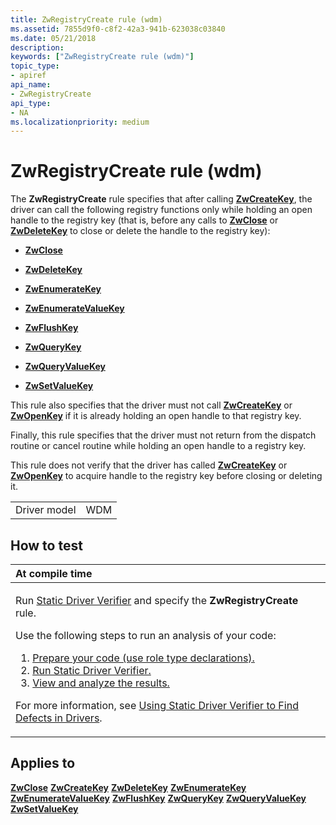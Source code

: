 ```yaml
---
title: ZwRegistryCreate rule (wdm)
ms.assetid: 7855d9f0-c8f2-42a3-941b-623038c03840
ms.date: 05/21/2018
description: 
keywords: ["ZwRegistryCreate rule (wdm)"]
topic_type:
- apiref
api_name:
- ZwRegistryCreate
api_type:
- NA
ms.localizationpriority: medium
---
```


# ZwRegistryCreate rule (wdm)


The **ZwRegistryCreate** rule specifies that after calling [**ZwCreateKey**](https://docs.microsoft.com/windows-hardware/drivers/ddi/wdm/nf-wdm-zwcreatekey), the driver can call the following registry functions only while holding an open handle to the registry key (that is, before any calls to [**ZwClose**](https://docs.microsoft.com/windows-hardware/drivers/ddi/ntifs/nf-ntifs-ntclose) or [**ZwDeleteKey**](https://docs.microsoft.com/windows-hardware/drivers/ddi/wdm/nf-wdm-zwdeletekey) to close or delete the handle to the registry key):

-   [**ZwClose**](https://docs.microsoft.com/windows-hardware/drivers/ddi/ntifs/nf-ntifs-ntclose)

-   [**ZwDeleteKey**](https://docs.microsoft.com/windows-hardware/drivers/ddi/wdm/nf-wdm-zwdeletekey)

-   [**ZwEnumerateKey**](https://docs.microsoft.com/windows-hardware/drivers/ddi/wdm/nf-wdm-zwenumeratekey)

-   [**ZwEnumerateValueKey**](https://docs.microsoft.com/windows-hardware/drivers/ddi/wdm/nf-wdm-zwenumeratevaluekey)

-   [**ZwFlushKey**](https://docs.microsoft.com/windows-hardware/drivers/ddi/wdm/nf-wdm-zwflushkey)

-   [**ZwQueryKey**](https://docs.microsoft.com/windows-hardware/drivers/ddi/wdm/nf-wdm-zwquerykey)

-   [**ZwQueryValueKey**](https://docs.microsoft.com/windows-hardware/drivers/ddi/wdm/nf-wdm-zwqueryvaluekey)

-   [**ZwSetValueKey**](https://docs.microsoft.com/windows-hardware/drivers/ddi/wdm/nf-wdm-zwsetvaluekey)

This rule also specifies that the driver must not call [**ZwCreateKey**](https://docs.microsoft.com/windows-hardware/drivers/ddi/wdm/nf-wdm-zwcreatekey) or [**ZwOpenKey**](https://docs.microsoft.com/windows-hardware/drivers/ddi/wdm/nf-wdm-zwopenkey) if it is already holding an open handle to that registry key.

Finally, this rule specifies that the driver must not return from the dispatch routine or cancel routine while holding an open handle to a registry key.

This rule does not verify that the driver has called [**ZwCreateKey**](https://docs.microsoft.com/windows-hardware/drivers/ddi/wdm/nf-wdm-zwcreatekey) or [**ZwOpenKey**](https://docs.microsoft.com/windows-hardware/drivers/ddi/wdm/nf-wdm-zwopenkey) to acquire handle to the registry key before closing or deleting it.

|              |     |
|--------------|-----|
| Driver model | WDM |

How to test
-----------

<table>
<colgroup>
<col width="100%" />
</colgroup>
<thead>
<tr class="header">
<th align="left">At compile time</th>
</tr>
</thead>
<tbody>
<tr class="odd">
<td align="left"><p>Run <a href="https://docs.microsoft.com/windows-hardware/drivers/devtest/static-driver-verifier" data-raw-source="[Static Driver Verifier](https://docs.microsoft.com/windows-hardware/drivers/devtest/static-driver-verifier)">Static Driver Verifier</a> and specify the <strong>ZwRegistryCreate</strong> rule.</p>
Use the following steps to run an analysis of your code:
<ol>
<li><a href="https://docs.microsoft.com/windows-hardware/drivers/devtest/using-static-driver-verifier-to-find-defects-in-drivers#preparing-your-source-code" data-raw-source="[Prepare your code (use role type declarations).](https://docs.microsoft.com/windows-hardware/drivers/devtest/using-static-driver-verifier-to-find-defects-in-drivers#preparing-your-source-code)">Prepare your code (use role type declarations).</a></li>
<li><a href="https://docs.microsoft.com/windows-hardware/drivers/devtest/using-static-driver-verifier-to-find-defects-in-drivers#running-static-driver-verifier" data-raw-source="[Run Static Driver Verifier.](https://docs.microsoft.com/windows-hardware/drivers/devtest/using-static-driver-verifier-to-find-defects-in-drivers#running-static-driver-verifier)">Run Static Driver Verifier.</a></li>
<li><a href="https://docs.microsoft.com/windows-hardware/drivers/devtest/using-static-driver-verifier-to-find-defects-in-drivers#viewing-and-analyzing-the-results" data-raw-source="[View and analyze the results.](https://docs.microsoft.com/windows-hardware/drivers/devtest/using-static-driver-verifier-to-find-defects-in-drivers#viewing-and-analyzing-the-results)">View and analyze the results.</a></li>
</ol>
<p>For more information, see <a href="https://docs.microsoft.com/windows-hardware/drivers/devtest/using-static-driver-verifier-to-find-defects-in-drivers" data-raw-source="[Using Static Driver Verifier to Find Defects in Drivers](https://docs.microsoft.com/windows-hardware/drivers/devtest/using-static-driver-verifier-to-find-defects-in-drivers)">Using Static Driver Verifier to Find Defects in Drivers</a>.</p></td>
</tr>
</tbody>
</table>

Applies to
----------

[**ZwClose**](https://docs.microsoft.com/windows-hardware/drivers/ddi/ntifs/nf-ntifs-ntclose)
[**ZwCreateKey**](https://docs.microsoft.com/windows-hardware/drivers/ddi/wdm/nf-wdm-zwcreatekey)
[**ZwDeleteKey**](https://docs.microsoft.com/windows-hardware/drivers/ddi/wdm/nf-wdm-zwdeletekey)
[**ZwEnumerateKey**](https://docs.microsoft.com/windows-hardware/drivers/ddi/wdm/nf-wdm-zwenumeratekey)
[**ZwEnumerateValueKey**](https://docs.microsoft.com/windows-hardware/drivers/ddi/wdm/nf-wdm-zwenumeratevaluekey)
[**ZwFlushKey**](https://docs.microsoft.com/windows-hardware/drivers/ddi/wdm/nf-wdm-zwflushkey)
[**ZwQueryKey**](https://docs.microsoft.com/windows-hardware/drivers/ddi/wdm/nf-wdm-zwquerykey)
[**ZwQueryValueKey**](https://docs.microsoft.com/windows-hardware/drivers/ddi/wdm/nf-wdm-zwqueryvaluekey)
[**ZwSetValueKey**](https://docs.microsoft.com/windows-hardware/drivers/ddi/wdm/nf-wdm-zwsetvaluekey)
 

 





